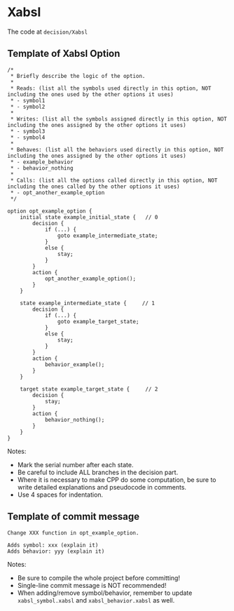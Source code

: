 # Xabsl

The code at `decision/Xabsl`

## Template of Xabsl Option

```
/*
 * Briefly describe the logic of the option.
 *
 * Reads: (list all the symbols used directly in this option, NOT including the ones used by the other options it uses)
 * - symbol1
 * - symbol2
 *
 * Writes: (list all the symbols assigned directly in this option, NOT including the ones assigned by the other options it uses)
 * - symbol3
 * - symbol4
 *
 * Behaves: (list all the behaviors used directly in this option, NOT including the ones assigned by the other options it uses)
 * - example_behavior
 * - behavior_nothing
 *
 * Calls: (list all the options called directly in this option, NOT including the ones called by the other options it uses)
 * - opt_another_example_option
 */

option opt_example_option {
    initial state example_initial_state {   // 0
        decision {
            if (...) {
                goto example_intermediate_state;
            }
            else {
                stay;
            }
        }
        action {
            opt_another_example_option();
        }
    }

    state example_intermediate_state {     // 1
        decision {
            if (...) {
                goto example_target_state;
            }
            else {
                stay;
            }
        }
        action {
            behavior_example();
        }
    }

    target state example_target_state {     // 2
        decision {
            stay;
        }
        action {
            behavior_nothing();
        }
    }
}
```

Notes:
- Mark the serial number after each state.
- Be careful to include ALL branches in the decision part.
- Where it is necessary to make CPP do some computation, be sure to write detailed explanations and pseudocode in comments.
- Use 4 spaces for indentation.

## Template of commit message

```
Change XXX function in opt_example_option.

Adds symbol: xxx (explain it)
Adds behavior: yyy (explain it)
```

Notes:
- Be sure to compile the whole project before committing!
- Single-line commit message is NOT recommended!
- When adding/remove symbol/behavior, remember to update `xabsl_symbol.xabsl` and `xabsl_behavior.xabsl` as well.
